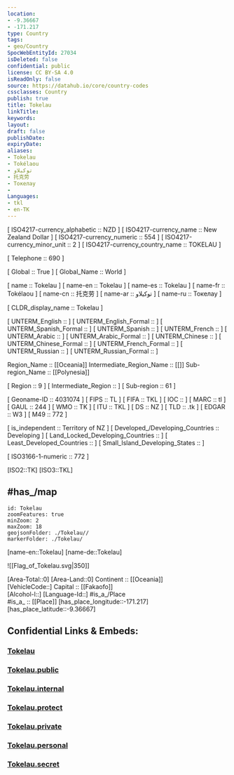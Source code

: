 ```yaml
---
location:
- -9.36667
- -171.217
type: Country
tags:
- geo/Country
SpocWebEntityId: 27034
isDeleted: false
confidential: public
license: CC BY-SA 4.0
isReadOnly: false
source: https://datahub.io/core/country-codes
cssclasses: Country
publish: true
title: Tokelau
linkTitle: 
keywords: 
layout: 
draft: false
publishDate: 
expiryDate: 
aliases:
- Tokelau
- Tokélaou
- توكيلاو
- 托克劳
- Токелау
- 
Languages:
- tkl
- en-TK
---
```



[	ISO4217-currency_alphabetic	 :: NZD ] 
[	ISO4217-currency_name	 :: New Zealand Dollar ] 
[	ISO4217-currency_numeric	 :: 554 ] 
[	ISO4217-currency_minor_unit	 :: 2 ] 
[	ISO4217-currency_country_name	 :: TOKELAU ] 

[	Telephone	 :: 690 ] 

[	Global	 :: True ] 
[	Global_Name	 :: World ] 

[	name	 :: Tokelau ] 
[	name-en	 :: Tokelau ] 
[	name-es	 :: Tokelau ] 
[	name-fr	 :: Tokélaou ] 
[	name-cn	 :: 托克劳 ] 
[	name-ar	 :: توكيلاو ] 
[	name-ru	 :: Токелау ] 

[	CLDR_display_name	 :: Tokelau ] 

[	UNTERM_English	 ::  ] 
[	UNTERM_English_Formal	 ::  ] 
[	UNTERM_Spanish_Formal	 ::  ] 
[	UNTERM_Spanish	 ::  ] 
[	UNTERM_French	 ::  ] 
[	UNTERM_Arabic	 ::  ] 
[	UNTERM_Arabic_Formal	 ::  ] 
[	UNTERM_Chinese	 ::  ] 
[	UNTERM_Chinese_Formal	 ::  ] 
[	UNTERM_French_Formal	 ::  ] 
[	UNTERM_Russian	 ::  ] 
[	UNTERM_Russian_Formal	 ::  ] 

Region_Name ::  [[Oceania]] 
Intermediate_Region_Name ::  [[]] 
Sub-region_Name ::  [[Polynesia]] 

[	Region	 :: 9 ] 
[	Intermediate_Region	 ::  ] 
[	Sub-region	 :: 61 ] 

[	Geoname-ID	 :: 4031074 ] 
[	FIPS	 :: TL ] 
[	FIFA	 :: TKL ] 
[	IOC	 ::  ] 
[	MARC	 :: tl ] 
[	GAUL	 :: 244 ] 
[	WMO	 :: TK ] 
[	ITU	 :: TKL ] 
[	DS	 :: NZ ] 
[	TLD	 :: .tk ] 
[	EDGAR	 :: W3 ] 
[	M49	 :: 772 ] 

[	is_independent	 :: Territory of NZ ] 
[	Developed_/Developing_Countries	 :: Developing ] 
[	Land_Locked_Developing_Countries	 ::  ] 
[	Least_Developed_Countries	 ::  ] 
[	Small_Island_Developing_States	 ::  ] 

[	ISO3166-1-numeric	 :: 772 ] 



[ISO2::TK] 
[ISO3::TKL] 

## #has_/map 

```leaflet
id: Tokelau
zoomFeatures: true 
minZoom: 2 
maxZoom: 18
geojsonFolder: ./Tokelau//
markerFolder: ./Tokelau/
```

[name-en::Tokelau] 
[name-de::Tokelau] 

![[Flag_of_Tokelau.svg|350]] 

[Area-Total::0] 
[Area-Land::0] 
Continent :: [[Oceania]]  
[VehicleCode::] 
Capital :: [[Fakaofo]]  
[Alcohol-l::] 
[Language-Id::] 
#is_a_/Place  
#is_a_ :: [[Place]] 
[has_place_longitude::-171.217] 
[has_place_latitude::-9.36667] 


## Confidential Links & Embeds: 

### [Tokelau](/_Standards/Earth/Continent/Oceania/Polynesia/Tokelau.md) 

### [Tokelau.public](/_public/Earth/Continent/Oceania/Polynesia/Tokelau.public.md) 

### [Tokelau.internal](/_internal/Earth/Continent/Oceania/Polynesia/Tokelau.internal.md) 

### [Tokelau.protect](/_protect/Earth/Continent/Oceania/Polynesia/Tokelau.protect.md) 

### [Tokelau.private](/_private/Earth/Continent/Oceania/Polynesia/Tokelau.private.md) 

### [Tokelau.personal](/_personal/Earth/Continent/Oceania/Polynesia/Tokelau.personal.md) 

### [Tokelau.secret](/_secret/Earth/Continent/Oceania/Polynesia/Tokelau.secret.md)

